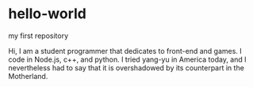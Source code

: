 # hello-world
my first repository

Hi, I am a student programmer that dedicates to front-end and games. I code in Node.js, c++, and python.
I tried yang-yu in America today, and I nevertheless had to say that it is overshadowed by its counterpart in the Motherland.
